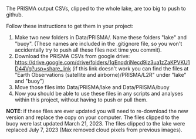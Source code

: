 The PRISMA output CSVs, clipped to the whole lake, are too big to push to github.

Follow these instructions to get them in your project:
1. Make two new folders in Data/PRISMA/. Name these folders "lake" and "buoy". (These names are included in the .gitignore file, so you won't accidentally try to push all these files next time you commit).
2. Download the PRISMA CSVs from google drive: https://drive.google.com/drive/folders/1qEnqdriNecd9iz3ua1zZaKPVKU1D44Vg?usp=share_link
(if this link doesn't work you can find the files at "Earth Observations (satellite and airborne)/PRISMA/L2R" under "lake" and "buoy")
3. Move those files into Data/PRISMA/lake and Data/PRISMA/buoy
4. Now you should be able to use these files in any scripts and analyses within this project, without having to push or pull them.

**NOTE**: if these files are ever updated you will need to re-download the new version and replace the copy on your computer. The files clipped to the buoy were last updated March 21, 2023. The files clipped to the lake were replaced July 7, 2023 (Max removed cloud pixels from previous images).
